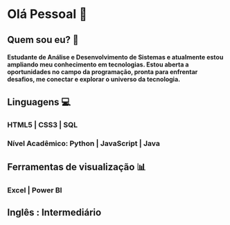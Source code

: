 # Olá Pessoal 👋 
## Quem sou eu? 💓
#### Estudante de Análise e Desenvolvimento de Sistemas e atualmente estou ampliando meu conhecimento em tecnologias. Estou aberta a oportunidades no campo da programação, pronta para enfrentar desafios, me conectar e explorar o universo da tecnologia.


## Linguagens 💻

### HTML5 | CSS3 | SQL 
### Nível Acadêmico: Python | JavaScript | Java 



## Ferramentas de visualização 📊

### Excel | Power BI


## Inglês : Intermediário
